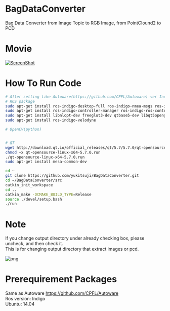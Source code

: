# BagDataConverter
Bag Data Converter  from Image Topic to RGB Image, from PointClound2 to PCD

# Movie
[![ScreenShot](http://img.youtube.com/vi/oejMGJrsObo/0.jpg)](https://www.youtube.com/watch?v=oejMGJrsObo&feature=youtu.be)


# How To Run Code

```bash
# After setting like Autoware(https://github.com/CPFL/Autoware) ver Indigo, Ubuntu 14.04
# ROS package
sudo apt-get install ros-indigo-desktop-full ros-indigo-nmea-msgs ros-indigo-nmea-navsat-driver ros-indigo-sound-play ros-indigo-jsk-visualization ros-indigo-grid-map
sudo apt-get install ros-indigo-controller-manager ros-indigo-ros-control ros-indigo-ros-controllers ros-indigo-gazebo-ros-control ros-indigo-sicktoolbox ros-indigo-sicktoolbox-wrapper ros-indigo-joystick-drivers ros-indigo-novatel-span-driver
sudo apt-get install libnlopt-dev freeglut3-dev qtbase5-dev libqt5opengl5-dev libssh2-1-dev libarmadillo-dev libpcap-dev gksu libgl1-mesa-dev
sudo apt-get install ros-indigo-velodyne

# OpenCV(python)


# QT
wget http://download.qt.io/official_releases/qt/5.7/5.7.0/qt-opensource-linux-x64-5.7.0.run
chmod +x qt-opensource-linux-x64-5.7.0.run
./qt-opensource-linux-x64-5.7.0.run
sudo apt-get install mesa-common-dev

cd ~
git clone https://github.com/yukitsuji/BagDataConverter.git
cd ~/BagDataConverter/src
catkin_init_workspace
cd ..
catkin_make -DCMAKE_BUILD_TYPE=Release
source ./devel/setup.bash
./run  
```
# Note
If you change output directory under already checking box, please uncheck, and then check it.  
This is for changing output directory that extract images or pcd.  

![png](https://github.com/yukitsuji/BagDataConverter/blob/master/image_for_readme/output_dir.png)


# Prerequirement Packages
Same as Autoware <https://github.com/CPFL/Autoware>  
Ros version: Indigo  
Ubuntu: 14.04
